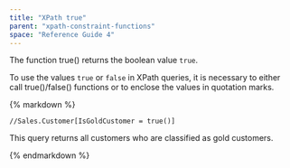 ```yaml
---
title: "XPath true"
parent: "xpath-constraint-functions"
space: "Reference Guide 4"
---
```

The function true() returns the boolean value `true`.

To use the values `true` or `false` in XPath queries, it is necessary to either call true()/false() functions or to enclose the values in quotation marks.

<div class="alert alert-info">{% markdown %}

```
//Sales.Customer[IsGoldCustomer = true()]

```

This query returns all customers who are classified as gold customers.

{% endmarkdown %}</div>
